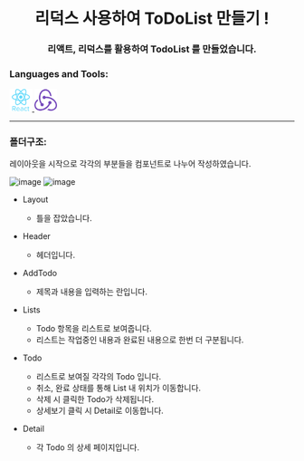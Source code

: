 <h1 align="center">리덕스 사용하여 ToDoList 만들기 !</h1>
<h3 align="center">리액트, 리덕스를 활용하여 TodoList 를 만들었습니다.</h3>


<h3 align="left">Languages and Tools:</h3>

<p align="left"> <a href="https://reactjs.org/" target="_blank" rel="noreferrer"> <img src="https://raw.githubusercontent.com/devicons/devicon/master/icons/react/react-original-wordmark.svg" alt="react" width="40" height="40"/> </a> <a href="https://redux.js.org" target="_blank" rel="noreferrer"> <img src="https://raw.githubusercontent.com/devicons/devicon/master/icons/redux/redux-original.svg" alt="redux" width="40" height="40"/> </a> </p>

***

<h3 align="left">폴더구조:</h3>
<p> 레이아웃을 시작으로 각각의 부분들을 컴포넌트로 나누어 작성하였습니다.  </p>
<img width="224" alt="image" src="https://user-images.githubusercontent.com/59612529/195063685-e495f98c-c94a-4aff-b062-114a517896e3.png">
<img alt="image" src ="https://user-images.githubusercontent.com/59612529/195064023-47d5a1a0-781f-4284-8fb5-e671b41577f1.png" >



- Layout
  - 틀을 잡았습니다.

- Header
  - 헤더입니다.

- AddTodo
  - 제목과 내용을 입력하는 란입니다.

- Lists
  - Todo 항목을 리스트로 보여줍니다.
  - 리스트는 작업중인 내용과 완료된 내용으로 한번 더 구분됩니다.

- Todo
  - 리스트로 보여질 각각의 Todo 입니다.
  - 취소, 완료 상태를 통해 List 내 위치가 이동합니다.
  - 삭제 시 클릭한 Todo가 삭제됩니다.
  - 상세보기 클릭 시 Detail로 이동합니다. 
  
- Detail
  - 각 Todo 의 상세 페이지입니다.

